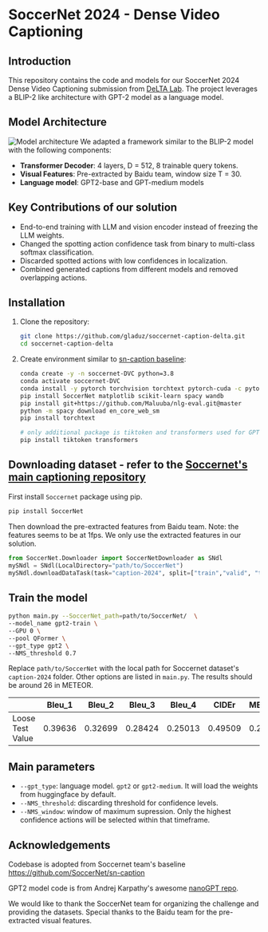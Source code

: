 # SoccerNet 2024 - Dense Video Captioning

## Introduction
This repository contains the code and models for our SoccerNet 2024 Dense Video Captioning submission from [DeLTA Lab](https://sites.google.com/view/jmkang/about-our-lab). The project leverages a BLIP-2 like architecture with GPT-2 model as a language model.

## Model Architecture
![Model architecture](https://raw.githubusercontent.com/gladuz/soccernet-caption-deltalab/main/assets/architecture.png)
We adapted a framework similar to the BLIP-2 model with the following components:
- **Transformer Decoder**: 4 layers, D = 512, 8 trainable query tokens.
- **Visual Features**: Pre-extracted by Baidu team, window size T = 30.
- **Language model**: GPT2-base and GPT-medium models


## Key Contributions of our solution
- End-to-end training with LLM and vision encoder instead of freezing the LLM weights.
- Changed the spotting action confidence task from binary to multi-class softmax classification.
- Discarded spotted actions with low confidences in localization.
- Combined generated captions from different models and removed overlapping actions.

## Installation
1. Clone the repository:
    ```sh
    git clone https://github.com/gladuz/soccernet-caption-delta.git
    cd soccernet-caption-delta
    ```
2. Create environment similar to [sn-caption baseline](https://github.com/SoccerNet/sn-caption/tree/main/Benchmarks/TemporallyAwarePooling):
    ```sh
    conda create -y -n soccernet-DVC python=3.8
    conda activate soccernet-DVC
    conda install -y pytorch torchvision torchtext pytorch-cuda -c pytorch -c nvidia
    pip install SoccerNet matplotlib scikit-learn spacy wandb
    pip install git+https://github.com/Maluuba/nlg-eval.git@master
    python -m spacy download en_core_web_sm
    pip install torchtext

    # only additional package is tiktoken and transformers used for GPT-2
    pip install tiktoken transformers
    ```

## Downloading dataset - refer to the [Soccernet's main captioning repository](https://github.com/SoccerNet/sn-caption)
First install `Soccernet` package using pip.
```bash
pip install SoccerNet
```
Then download the pre-extracted features from Baidu team. Note: the features seems to be at 1fps. We only use the extracted features in our solution.
```python
from SoccerNet.Downloader import SoccerNetDownloader as SNdl
mySNdl = SNdl(LocalDirectory="path/to/SoccerNet")
mySNdl.downloadDataTask(task="caption-2024", split=["train","valid", "test","challenge"]) # SN challenge 2024
```


## Train the model
```bash
python main.py --SoccerNet_path=path/to/SoccerNet/  \
--model_name gpt2-train \
--GPU 0 \
--pool QFormer \
--gpt_type gpt2 \
--NMS_threshold 0.7
```
Replace `path/to/SoccerNet` with the local path for Soccernet dataset's `caption-2024` folder. Other options are listed in `main.py`. The results should be around 26 in METEOR.

|                  | Bleu_1  | Bleu_2  | Bleu_3  | Bleu_4  | CIDEr  | METEOR  |
|------------------|---------|---------|---------|---------|--------|---------|
| Loose Test Value | 0.39636 | 0.32699 | 0.28424 | 0.25013 | 0.49509| 0.25932 |

## Main parameters
- `--gpt_type`: language model. `gpt2` or `gpt2-medium`. It will load the weights from huggingface by default.
- `--NMS_threshold`: discarding threshold for confidence levels. 
- `--NMS_window`: window of maximum supression. Only the highest confidence actions will be selected within that timeframe.

## Acknowledgements
Codebase is adopted from Soccernet team's baseline https://github.com/SoccerNet/sn-caption

GPT2 model code is from Andrej Karpathy's awesome [nanoGPT repo](https://github.com/karpathy/nanoGPT).

We would like to thank the SoccerNet team for organizing the challenge and providing the datasets. Special thanks to the Baidu team for the pre-extracted visual features.
